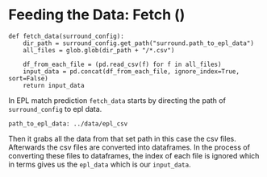 # Feeding the Data: Fetch ()
```
def fetch_data(surround_config):
    dir_path = surround_config.get_path("surround.path_to_epl_data")
    all_files = glob.glob(dir_path + "/*.csv")

    df_from_each_file = (pd.read_csv(f) for f in all_files)
    input_data = pd.concat(df_from_each_file, ignore_index=True, sort=False)
    return input_data
 ```
 In EPL match prediction `fetch_data` starts by directing the path of `surround_config` to epl data. 
 ```
 path_to_epl_data: ../data/epl_csv
 ```
 Then it grabs all the data from that set path in this case the csv files. Afterwards the csv files are converted into dataframes. In the process of converting these files to dataframes, the index of each file is ignored which in terms gives us the `epl_data` which is our `input_data`.
